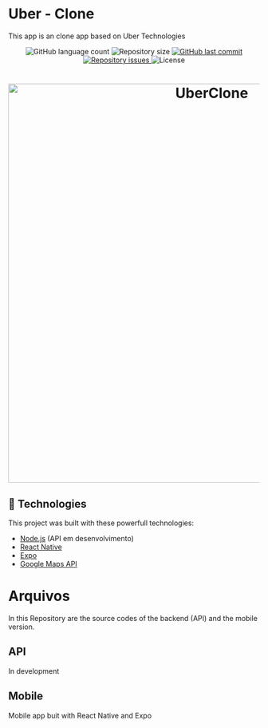 # Uber - Clone

This app is an clone app based on Uber Technologies
<p align="center">
  <img alt="GitHub language count" src="https://img.shields.io/github/languages/count/theguitarvity/uber-clone">

  <img alt="Repository size" src="https://img.shields.io/github/repo-size/theguitarvity/uber-clone">
  
  <a href="https://github.com/theguitarvity/uber-clone/commits/master">
    <img alt="GitHub last commit" src="https://img.shields.io/github/last-commit/theguitarvity/uber-clone">
  </a>

  <a href="https://github.com/theguitarvity/nubank-clone/issues">
    <img alt="Repository issues" src="https://img.shields.io/github/issues/theguitarvity/uber-clone">
  </a>

  <img alt="License" src="https://img.shields.io/badge/license-MIT-brightgreen">
</p>

<h1 align="center">
    <img alt="UberClone" title="#uber-clone" src="https://i.imgur.com/M4VvXVt.png" width="800px" />
</h1>

## :rocket: Technologies

This project was built with these powerfull technologies:

- [Node.js](https://nodejs.org/en/) (API em desenvolvimento)
- [React Native](https://facebook.github.io/react-native/)
- [Expo](https://expo.io/)
- [Google Maps API](https://maps.google.com/)



# Arquivos

In this Repository are the source codes of the backend (API) and the mobile version.
## API
In development

## Mobile

Mobile app buit with React Native and Expo
